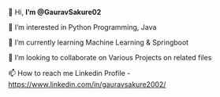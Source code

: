  👋 Hi, **I’m @GauravSakure02** 
 
 👀 I’m interested in Python Programming, Java 
 
🌱 I’m currently learning Machine Learning & Springboot

💞️ I’m looking to collaborate on Various Projects on related files 

📫 How to reach me Linkedin Profile - https://www.linkedin.com/in/gauravsakure2002/



